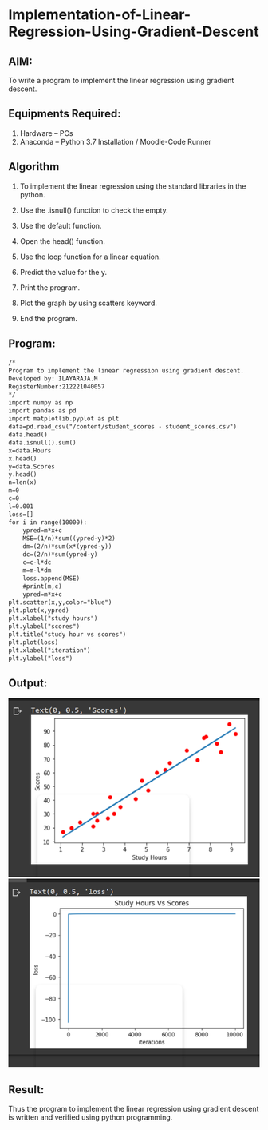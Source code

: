 # Implementation-of-Linear-Regression-Using-Gradient-Descent

## AIM:
To write a program to implement the linear regression using gradient descent.

## Equipments Required:
1. Hardware – PCs
2. Anaconda – Python 3.7 Installation / Moodle-Code Runner

## Algorithm
1.  To implement the linear regression using the standard libraries in the python.

2.  Use the .isnull() function to check the empty.

3.  Use the default function.

4.  Open the head() function.

5.  Use the loop function for a linear equation.

6.  Predict the value for the y.

7.  Print the program.

8.  Plot the graph by using scatters keyword.

9.  End the program.

## Program:
```
/*
Program to implement the linear regression using gradient descent.
Developed by: ILAYARAJA.M
RegisterNumber:212221040057  
*/
import numpy as np
import pandas as pd
import matplotlib.pyplot as plt
data=pd.read_csv("/content/student_scores - student_scores.csv")
data.head()
data.isnull().sum()
x=data.Hours
x.head()
y=data.Scores
y.head()
n=len(x)
m=0
c=0
l=0.001
loss=[]
for i in range(10000):
    ypred=m*x+c
    MSE=(1/n)*sum((ypred-y)*2)
    dm=(2/n)*sum(x*(ypred-y))
    dc=(2/n)*sum(ypred-y)
    c=c-l*dc
    m=m-l*dm
    loss.append(MSE)
    #print(m,c)
    ypred=m*x+c
plt.scatter(x,y,color="blue")
plt.plot(x,ypred)
plt.xlabel("study hours")
plt.ylabel("scores")
plt.title("study hour vs scores")
plt.plot(loss)
plt.xlabel("iteration")
plt.ylabel("loss")
```



## Output:
![GITHUB LOGO](E1.png)
![GITHUB LOGO](E2.png)


## Result:
Thus the program to implement the linear regression using gradient descent is written and verified using python programming.
